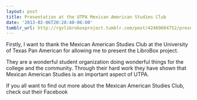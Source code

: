 ```yaml
---
layout: post
title: Presentation at the UTPA Mexican American Studies Club
date: '2013-02-06T20:28:40-06:00'
tumblr_url: http://rgvlibroboxproject.tumblr.com/post/42469604752/presentation-at-the-utpa-mexican-american-studies-club
---
```

Firstly, I want to thank the Mexican American Studies Club at the University of Texas Pan American for allowing me to present the LibroBox project.

They are a wonderful student organization doing wonderful things for the college and the community. Through their hard work they have shown that Mexican American Studies is an important aspect of UTPA.

If you all want to find out more about the Mexican American Studies Club, check out their Facebook
